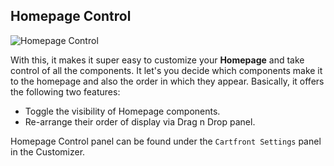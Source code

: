 ## Homepage Control

<img src="" alt="Homepage Control">

With this, it makes it super easy to customize your **Homepage** and take control of all the components. It let's you decide which components make it to the homepage and also the order in which they appear. Basically, it offers the following two features:

* Toggle the visibility of Homepage components.
* Re-arrange their order of display via Drag n Drop panel.

Homepage Control panel can be found under the `Cartfront Settings` panel in the Customizer.